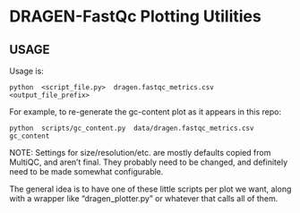 # DRAGEN-FastQc Plotting Utilities

## USAGE

Usage is:
```
python  <script_file.py>  dragen.fastqc_metrics.csv  <output_file_prefix>
```

For example, to re-generate the gc-content plot as it appears in this repo:
```
python  scripts/gc_content.py  data/dragen.fastqc_metrics.csv  gc_content
```

NOTE:  Settings for size/resolution/etc. are mostly defaults copied from MultiQC, and aren’t final.  They probably need to be changed, and definitely need to be made somewhat configurable.

The general idea is to have one of these little scripts per plot we want, along with a wrapper like “dragen_plotter.py” or whatever that calls all of them.
